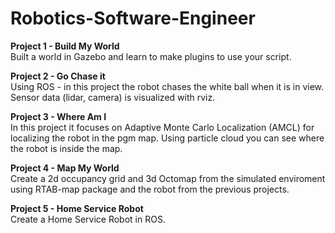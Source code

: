 # Robotics-Software-Engineer

<b>Project 1 - Build My World</b></br>
Built a world in Gazebo and learn to make plugins to use your script.</br>

<b>Project 2 - Go Chase it</b></br>
Using ROS - in this project the robot chases the white ball when it is in view. Sensor data (lidar, camera) is visualized with rviz. 

<b>Project 3 - Where Am I</b></br>
In this project it focuses on Adaptive Monte Carlo Localization (AMCL) for localizing the robot in the pgm map.  Using particle cloud you can see where the robot is inside the map.

<b>Project 4 - Map My World</b></br>
Create a 2d occupancy grid and 3d Octomap from the simulated enviroment using RTAB-map package and the robot from the previous projects.

<b>Project 5 - Home Service Robot</b></br>
Create a Home Service Robot in ROS.


